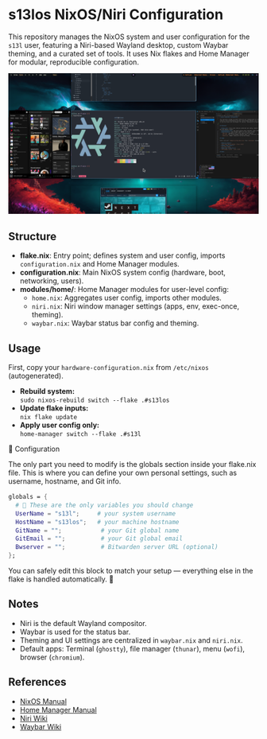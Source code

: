 # s13los NixOS/Niri Configuration

This repository manages the NixOS system and user configuration for the `s13l` user, featuring a Niri-based Wayland desktop, custom Waybar theming, and a curated set of tools. It uses Nix flakes and Home Manager for modular, reproducible configuration.

![alt text](image.png)

## Structure

- **flake.nix**: Entry point; defines system and user config, imports `configuration.nix` and Home Manager modules.
- **configuration.nix**: Main NixOS system config (hardware, boot, networking, users).
- **modules/home/**: Home Manager modules for user-level config:
  - `home.nix`: Aggregates user config, imports other modules.
  - `niri.nix`: Niri window manager settings (apps, env, exec-once, theming).
  - `waybar.nix`: Waybar status bar config and theming.

## Usage

First, copy your `hardware-configuration.nix` from `/etc/nixos` (autogenerated).

- **Rebuild system:**  
  `sudo nixos-rebuild switch --flake .#s13los`
- **Update flake inputs:**  
  `nix flake update`
- **Apply user config only:**  
  `home-manager switch --flake .#s13l`

🔧 Configuration

The only part you need to modify is the globals section inside your flake.nix file.
This is where you can define your own personal settings, such as username, hostname, and Git info.
```nix
globals = {
  # 🧠 These are the only variables you should change
  UserName = "s13l";     # your system username
  HostName = "s13los";   # your machine hostname
  GitName = "";           # your Git global name
  GitEmail = "";          # your Git global email
  Bwserver = "";          # Bitwarden server URL (optional)
};
```


You can safely edit this block to match your setup — everything else in the flake is handled automatically. 🚀
## Notes

- Niri is the default Wayland compositor.
- Waybar is used for the status bar.
- Theming and UI settings are centralized in `waybar.nix` and `niri.nix`.
- Default apps: Terminal (`ghostty`), file manager (`thunar`), menu (`wofi`), browser (`chromium`).

## References

- [NixOS Manual](https://nixos.org/manual/nixos/stable/)
- [Home Manager Manual](https://nix-community.github.io/home-manager/)
- [Niri Wiki](https://github.com/YaLTeR/niri/wiki)
- [Waybar Wiki](https://github.com/Alexays/Waybar/wiki)

